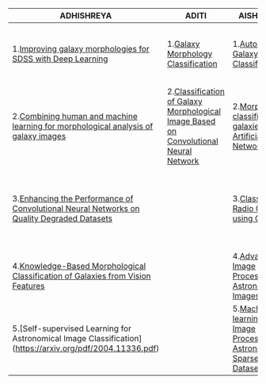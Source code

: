 |ADHISHREYA|ADITI|AISHWARYA|AMEENA|
|-----------|--------|----------|--------|
|1.[Improving galaxy morphologies for SDSS with Deep Learning](https://arxiv.org/pdf/1711.05744.pdf)   |1.[Galaxy Morphology Classification](http://cs229.stanford.edu/proj2016/report/GauthierJainNoordeh-GalaxyMorphology-report.pdf)      |1.[Automated Galaxy Classification](http://www.cs.utep.edu/ofuentes/papers/calleja.pdf)|1.[Machine And Deep Learning Applied To Galaxy Morphology](https://drive.google.com/file/d/14YESyhgoY4UEDaPbgRljZi1r2pxgTLgR/view?usp=sharing)|
|2.[Combining human and machine learning for morphological analysis of galaxy images](https://arxiv.org/abs/1409.7935) |2.[Classification of Galaxy Morphological Image Based on Convolutional Neural Network](http://www.ijarset.com/upload/2018/june/10-IJARSET-_Wahyono.pdf) |2.[Morphological classification of galaxies using Artificial Neural Networks](http://adsabs.harvard.edu/full/1992MNRAS.259P...8S)|2.[Deep Convolutional Neural Netwoks For Galaxy Morphology Classification](https://drive.google.com/file/d/14YESyhgoY4UEDaPbgRljZi1r2pxgTLgR/view?usp=sharing)|   
|3.[Enhancing the Performance of Convolutional Neural Networks on Quality Degraded Datasets](https://arxiv.org/ftp/arxiv/papers/1710/1710.06805.pdf)||3.[Classifying Radio Galaxies using CNN](https://iopscience.iop.org/article/10.3847/1538-4365/aa7333)|3.[Robust Deep Convolutional Neural Networks For Galaxy Morphology Classifications](https://drive.google.com/file/d/14rSUfvxgzRRF9QqjKFtxDnbiKpR0qcC8/view?usp=sharing)|
|4.[Knowledge-Based Morphological Classification of Galaxies from Vision Features](https://www.researchgate.net/publication/315788340_Knowledge-Based_Morphological_Classification_of_Galaxies_from_Vision_Features)||4.[Advanced Image Processing for Astronomical Images](https://arxiv.org/ftp/arxiv/papers/1812/1812.09702.pdf)||
|5.[Self-supervised Learning for Astronomical Image Classification] (https://arxiv.org/pdf/2004.11336.pdf)||5.[Machine learning and Image Processing in Astronomy with Sparse Datasets](https://www.researchgate.net/publication/270884652_Machine_Learning_and_Image_Processing_in_Astronomy_with_Sparse_Data_Sets)||
